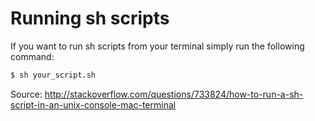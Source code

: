 # Running sh scripts

If you want to run sh scripts from your terminal simply run the following command:

```bash
$ sh your_script.sh
```

Source: http://stackoverflow.com/questions/733824/how-to-run-a-sh-script-in-an-unix-console-mac-terminal
